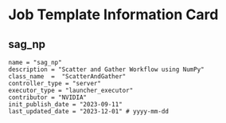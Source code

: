 # Job Template Information Card

## sag_np
    name = "sag_np"
    description = "Scatter and Gather Workflow using NumPy" 
    class_name  =  "ScatterAndGather"
    controller_type = "server"
    executor_type = "launcher_executor"
    contributor = "NVIDIA"
    init_publish_date = "2023-09-11"
    last_updated_date = "2023-12-01" # yyyy-mm-dd
